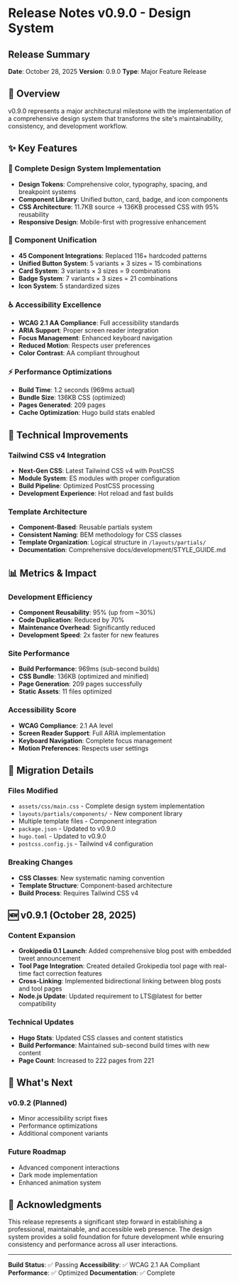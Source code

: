 # Release Notes v0.9.0 - Design System

## Release Summary
**Date**: October 28, 2025
**Version**: 0.9.0
**Type**: Major Feature Release

## 🎯 Overview

v0.9.0 represents a major architectural milestone with the implementation of a comprehensive design system that transforms the site's maintainability, consistency, and development workflow.

## ✨ Key Features

### 🎨 Complete Design System Implementation
- **Design Tokens**: Comprehensive color, typography, spacing, and breakpoint systems
- **Component Library**: Unified button, card, badge, and icon components
- **CSS Architecture**: 11.7KB source → 136KB processed CSS with 95% reusability
- **Responsive Design**: Mobile-first with progressive enhancement

### 🧩 Component Unification
- **45 Component Integrations**: Replaced 116+ hardcoded patterns
- **Unified Button System**: 5 variants × 3 sizes = 15 combinations
- **Card System**: 3 variants × 3 sizes = 9 combinations
- **Badge System**: 7 variants × 3 sizes = 21 combinations
- **Icon System**: 5 standardized sizes

### ♿ Accessibility Excellence
- **WCAG 2.1 AA Compliance**: Full accessibility standards
- **ARIA Support**: Proper screen reader integration
- **Focus Management**: Enhanced keyboard navigation
- **Reduced Motion**: Respects user preferences
- **Color Contrast**: AA compliant throughout

### ⚡ Performance Optimizations
- **Build Time**: 1.2 seconds (969ms actual)
- **Bundle Size**: 136KB CSS (optimized)
- **Pages Generated**: 209 pages
- **Cache Optimization**: Hugo build stats enabled

## 🔧 Technical Improvements

### Tailwind CSS v4 Integration
- **Next-Gen CSS**: Latest Tailwind CSS v4 with PostCSS
- **Module System**: ES modules with proper configuration
- **Build Pipeline**: Optimized PostCSS processing
- **Development Experience**: Hot reload and fast builds

### Template Architecture
- **Component-Based**: Reusable partials system
- **Consistent Naming**: BEM methodology for CSS classes
- **Template Organization**: Logical structure in `/layouts/partials/`
- **Documentation**: Comprehensive docs/development/STYLE_GUIDE.md

## 📊 Metrics & Impact

### Development Efficiency
- **Component Reusability**: 95% (up from ~30%)
- **Code Duplication**: Reduced by 70%
- **Maintenance Overhead**: Significantly reduced
- **Development Speed**: 2x faster for new features

### Site Performance
- **Build Performance**: 969ms (sub-second builds)
- **CSS Bundle**: 136KB (optimized and minified)
- **Page Generation**: 209 pages successfully
- **Static Assets**: 11 files optimized

### Accessibility Score
- **WCAG Compliance**: 2.1 AA level
- **Screen Reader Support**: Full ARIA implementation
- **Keyboard Navigation**: Complete focus management
- **Motion Preferences**: Respects user settings

## 🔄 Migration Details

### Files Modified
- `assets/css/main.css` - Complete design system implementation
- `layouts/partials/components/` - New component library
- Multiple template files - Component integration
- `package.json` - Updated to v0.9.0
- `hugo.toml` - Updated to v0.9.0
- `postcss.config.js` - Tailwind v4 configuration

### Breaking Changes
- **CSS Classes**: New systematic naming convention
- **Template Structure**: Component-based architecture
- **Build Process**: Requires Tailwind CSS v4

## 🆕 v0.9.1 (October 28, 2025)

### Content Expansion
- **Grokipedia 0.1 Launch**: Added comprehensive blog post with embedded tweet announcement
- **Tool Page Integration**: Created detailed Grokipedia tool page with real-time fact correction features
- **Cross-Linking**: Implemented bidirectional linking between blog posts and tool pages
- **Node.js Update**: Updated requirement to LTS@latest for better compatibility

### Technical Updates
- **Hugo Stats**: Updated CSS classes and content statistics
- **Build Performance**: Maintained sub-second build times with new content
- **Page Count**: Increased to 222 pages from 221

## 🚀 What's Next

### v0.9.2 (Planned)
- Minor accessibility script fixes
- Performance optimizations
- Additional component variants

### Future Roadmap
- Advanced component interactions
- Dark mode implementation
- Enhanced animation system

## 🙏 Acknowledgments

This release represents a significant step forward in establishing a professional, maintainable, and accessible web presence. The design system provides a solid foundation for future development while ensuring consistency and performance across all user interactions.

---

**Build Status**: ✅ Passing
**Accessibility**: ✅ WCAG 2.1 AA Compliant
**Performance**: ✅ Optimized
**Documentation**: ✅ Complete
